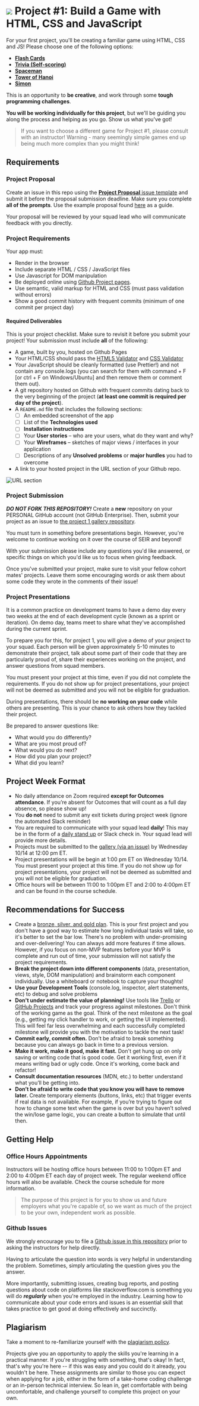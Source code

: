 # ![](https://ga-dash.s3.amazonaws.com/production/assets/logo-9f88ae6c9c3871690e33280fcf557f33.png) Project #1: Build a Game with HTML, CSS and JavaScript

For your first project, you'll be creating a familiar game using HTML, CSS and
JS! Please choose one of the following options:

- **[Flash Cards](project_choices.md#flash-cards)**
- **[Trivia (Self-scoring)](project_choices.md#self-scoring-trivia)**
- **[Spaceman](project_choices.md#spaceman)**
- **[Tower of Hanoi](project_choices.md#tower-of-hanoi)**
- **[Simon](project_choices.md#simon)**

This is an opportunity to **be creative**, and work through some **tough
programming challenges**.

**You will be working individually for this project**, but we'll be guiding you
along the process and helping as you go. Show us what you've got!

> If you want to choose a different game for Project #1, please consult with an
> instructor! Warning - many seemingly simple games end up being much more
> complex than you might think!

## Requirements

### Project Proposal

Create an issue in this repo using the [**Project Proposal** issue template](https://git.generalassemb.ly/staging-1130/project-1/issues/new?assignees=&labels=&template=proposal.md&title=Your+Name+-+Your+Squad+Lead) and submit it before the proposal submission deadline.  Make sure you complete **all of the prompts**.  Use the example proposal found [here](project_proposal_example.md) as a guide. 

Your proposal will be reviewed by your squad lead who will communicate feedback with you directly.

### Project Requirements

Your app must:

- Render in the browser
- Include separate HTML / CSS / JavaScript files
- Use Javascript for DOM manipulation
- Be deployed online using [Github Project pages](https://pages.github.com).
- Use semantic, valid markup for HTML and CSS (must pass validation without errors)
- Show a good commit history with frequent commits (minimum of one commit per project day)

#### Required Deliverables

This is your project checklist.  Make sure to revisit it before you submit your project! Your submission must include **all** of the following:

- A game, built by you, hosted on Github Pages
- Your HTML/CSS should pass the [HTML5 Validator](https://html5.validator.nu)
  and [CSS Validator](https://jigsaw.w3.org/css-validator/)
- Your JavaScript should be cleanly formatted (use Prettier!) and not contain any console.logs (you can search for them with command + F [or ctrl + F on Windows/Ubuntu] and then remove them or comment them out).
- A git repository hosted on Github with frequent commits dating back to the
  very beginning of the project (**at least one commit is required per day of the project**).
- A `README.md` file that includes the following sections:
  - [ ] An embedded screenshot of the app
  - [ ] List of the **Technologies used**
  - [ ] **Installation instructions**
  - [ ] Your **User stories** – who are your users, what do they want
        and why?
  - [ ] Your **Wireframes** – sketches of major views / interfaces in
        your application
  - [ ] Descriptions of any **Unsolved problems** or **major hurdles** you had
        to overcome
- A link to your hosted project in the URL section of your Github repo.

![URL section](https://media.giphy.com/media/WUsOlSNbPlE72OudJs/giphy.gif)

### Project Submission

**_DO NOT FORK THIS REPOSITORY!_** Create a **new** repository on your PERSONAL GitHub account (not GitHub Enterprise). Then, submit your project as an issue to [the project 1 gallery repository](https://git.generalassemb.ly/staging-1130/project1-gallery).

You must turn in something before presentations begin. However, you're welcome
to continue working on it over the course of SEIR and beyond!

With your submission please include any questions you'd like answered, or
specific things on which you'd like us to focus when giving feedback.

Once you've submitted your project, make sure to visit your fellow cohort mates' projects.  Leave them some encouraging words or ask them about some code they wrote in the comments of their issue!

### Project Presentations

It is a common practice on development teams to have a demo day every two weeks at the end of each development cycle (known as a sprint or iteration). On demo day, teams meet to share what they've accomplished during the current sprint.  

To prepare you for this, for project 1, you will give a demo of your project to your squad.  Each person will be given approximately 5-10 minutes to demonstrate their project, talk about some part of their code that they are particularly proud of, share their experiences working on the project, and answer questions from squad members.  

You must present your project at this time, even if you did not complete the requirements.  If you do not show up for project presentations, your project will not be deemed as submitted and you will not be eligible for graduation.  

During presentations, there should be **no working on your code** while others are presenting. This is your
chance to ask others how they tackled their project.

Be prepared to answer questions like:

- What would you do differently?
- What are you most proud of?
- What would you do next?
- How did you plan your project?
- What did you learn?


## Project Week Format

- No daily attendance on Zoom required **except for Outcomes attendance**. If you’re absent for Outcomes that will count as a full day absence, so please show up!
- You **do not** need to submit any exit tickets during project week (ignore the automated Slack reminder)
- You are required to communicate with your squad lead **daily**!  This may be in the form of a [daily stand up](https://geekbot.com/blog/daily-standup-meeting/?k_id=dsa-910872033553&adgroup_id=96910465570&campaign_name_ad=10071775578&gclid=CjwKCAjwzvX7BRAeEiwAsXExo25ZchZ9JOgDt-esFT0qW6Dj36sgBtYkCHLhf-NPH4W7Cw1rKiWhkxoCXVUQAvD_BwE) or Slack check in.  Your squad lead will provide more details.
- Projects must be submitted to the [gallery (via an issue)](https://git.generalassemb.ly/staging-1130/project1-gallery/issues/new?assignees=&labels=&template=project-submission.md&title=YOUR+FULL+NAME) by Wednesday 10/14 at 12:00 pm ET.
- Project presentations will be begin at 1:00 pm ET on Wednesday 10/14.  You must present your project at this time.  If you do not show up for project presentations, your project will not be deemed as submitted and you will not be eligible for graduation.
- Office hours will be between 11:00 to 1:00pm ET and 2:00 to 4:00pm ET and can be found in the course schedule.

## Recommendations for Success

- Create a [bronze, silver, and gold plan](https://github.com/ga-wdi-lessons/bronze-silver-gold).  This is your first project and you don't have a good way to estimate how long individual tasks will take, so it's better to set the bar low.  There's no problem with under-promising and over-delivering!  You can always add more features if time allows. However, if you focus on non-MVP features before your MVP is complete and run out of time, your submission will not satisfy the project requirements.
- **Break the project down into different components** (data, presentation,
  views, style, DOM manipulation) and brainstorm each component individually.
  Use a whiteboard or notebook to capture your thoughts!
- **Use your Development Tools** (console.log, inspector, alert statements, etc)
  to debug and solve problems
- **Don't under estimate the value of planning!** Use tools like [Trello](https://trello.com/en-US) or [GitHub Projects](https://github.com/features/project-management/) and track your progress against milestones.  Don't think of the working game as the goal.  Think of the next milestone as the goal (e.g., getting my click handler to work, or getting the UI implemented).  This will feel far less overwhelming and each successfully completed milestone will provide you with the motivation to tackle the next task!
- **Commit early, commit often.** Don’t be afraid to break something because you
  can always go back in time to a previous version.
- **Make it work, make it good, make it fast.** Don't get hung up on only saving
  or writing code that is good code. Get it working first, even if it means
  writing bad or ugly code. Once it's working, come back and refactor!
- **Consult documentation resources** (MDN, etc.) to better
  understand what you’ll be getting into.
- **Don’t be afraid to write code that you know you will have to remove later.**
  Create temporary elements (buttons, links, etc) that trigger events if real
  data is not available. For example, if you’re trying to figure out how to
  change some text when the game is over but you haven’t solved the win/lose
  game logic, you can create a button to simulate that until then.

## Getting Help

### Office Hours Appointments

Instructors will be hosting office hours between 11:00 to 1:00pm ET and 2:00 to 4:00pm ET
each day of project week. The regular weekend office hours will also be available.
Check the course schedule for more information.

> The purpose of this project is for you to show us and future employers what
> you're capable of, so we want as much of the project to be your own,
> independent work as possible. 

### Github Issues

We strongly encourage you to file a [Github issue in this repository](https://git.generalassemb.ly/staging-1130/project-1/issues/new?assignees=&labels=&template=ISSUE_TEMPLATE.md&title=YOUR+NAME+-+BUG+DESCRIPTION) prior to asking the instructors
for help directly. 

Having to articulate the question into words is very helpful in understanding the problem. Sometimes, simply articulating the question gives you the answer. 

More importantly, submitting issues, creating bug reports, and posting questions about code on platforms like stackoverflow.com is something you will do ***regularly*** when you're employed in the industry.  Learning how to communicate about your code errors and issues is an essential skill that takes practice to get good at doing effectively and succinctly.

## Plagiarism

Take a moment to re-familiarize yourself with the [plagiarism policy](https://git.generalassemb.ly/seir-1130/course-intro/blob/master/plagiarism.md).  

Projects give you an opportunity to apply the skills you're learning in a practical manner.  If you're struggling with something, that's okay!  In fact, that's why you're here -- if this was easy and you could do it already, you wouldn't be here. These assignments are similar to those you can expect when applying for a job,
either in the form of a take-home coding challenge or an in-person technical
interview. So lean in, get comfortable with being uncomfortable, and challenge
yourself to complete this project on your own.
